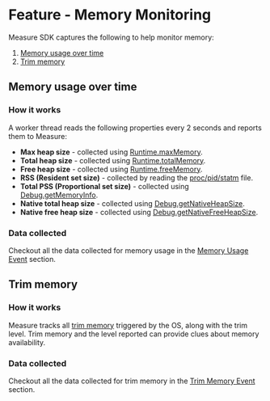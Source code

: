 # Feature - Memory Monitoring

Measure SDK captures the following to help monitor memory:

1. [Memory usage over time](#memory-usage-over-time)
2. [Trim memory](#trim-memory)

## Memory usage over time

### How it works

A worker thread reads the following properties every 2 seconds and reports them to Measure:

* **Max heap size** - collected
  using [Runtime.maxMemory](https://developer.android.com/reference/java/lang/Runtime#maxMemory()).
* **Total heap size** - collected
  using [Runtime.totalMemory](https://developer.android.com/reference/java/lang/Runtime#totalMemory()).
* **Free heap size** - collected 
  using [Runtime.freeMemory](https://developer.android.com/reference/java/lang/Runtime#freeMemory()).
* **RSS (Resident set size)** - collected by reading
  the [proc/pid/statm](https://man7.org/linux/man-pages/man5/proc.5.html) file.
* **Total PSS (Proportional set size)** - collected
  using [Debug.getMemoryInfo](https://developer.android.com/reference/android/os/Debug#getMemoryInfo(android.os.Debug.MemoryInfo)).
* **Native total heap size** - collected
  using [Debug.getNativeHeapSize](https://developer.android.com/reference/android/os/Debug#getNativeHeapSize()).
* **Native free heap size** - collected
  using [Debug.getNativeFreeHeapSize](https://developer.android.com/reference/android/os/Debug#getNativeHeapFreeSize()).

### Data collected

Checkout all the data collected for memory usage in
the [Memory Usage Event](../../api/sdk/README.md#memoryusage) section.

## Trim memory

### How it works

Measure tracks
all [trim memory](https://developer.android.com/reference/android/content/ComponentCallbacks2#onTrimMemory(int))
triggered by the OS, along with the trim level. Trim memory and the level reported can provide clues about memory
availability.

### Data collected

Checkout all the data collected for trim memory in the [Trim Memory Event](../../api/sdk/README.md#trimmemory)
section.

